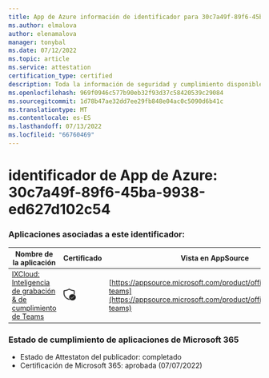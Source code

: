 ```yaml
---
title: App de Azure información de identificador para 30c7a49f-89f6-45ba-9938-ed627d102c54
ms.author: elmalova
author: elenamalova
manager: tonybal
ms.date: 07/12/2022
ms.topic: article
ms.service: attestation
certification_type: certified
description: Toda la información de seguridad y cumplimiento disponible para 30c7a49f-89f6-45ba-9938-ed627d102c54.
ms.openlocfilehash: 969f0946c577b90eb32f93d37c58420539c29084
ms.sourcegitcommit: 1d78b47ae32dd7ee29fb848e04ac0c5090d6b41c
ms.translationtype: MT
ms.contentlocale: es-ES
ms.lasthandoff: 07/13/2022
ms.locfileid: "66760469"
---
```

# <a name="azure-app-id-30c7a49f-89f6-45ba-9938-ed627d102c54"></a>identificador de App de Azure: 30c7a49f-89f6-45ba-9938-ed627d102c54


### <a name="apps-associated-with-this-id"></a>Aplicaciones asociadas a este identificador:
| **Nombre de la aplicación** | **Certificado** | **Vista en AppSource** |
|--------------|---------------|-----------------------|
| [IXCloud: Inteligencia de grabación &amp; de cumplimiento de Teams](../forward/numonix.nmx-teams.md) | <img alt="Certified application badge" src="../media/certified-badge.png" height="25" width="25" /> | [https://appsource.microsoft.com/product/office/numonix.nmx-teams](https://appsource.microsoft.com/product/office/numonix.nmx-teams) |

### <a name="microsoft-365-app-compliance-status"></a>Estado de cumplimiento de aplicaciones de Microsoft 365
- Estado de Attestaton del publicador: completado
- Certificación de Microsoft 365: aprobada (07/07/2022)
